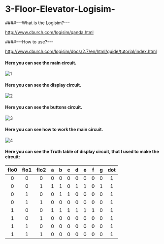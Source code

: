 # 3-Floor-Elevator-Logisim-

####---What is the Logisim?---

http://www.cburch.com/logisim/qanda.html

####---How to use?---

http://www.cburch.com/logisim/docs/2.7/en/html/guide/tutorial/index.html

#### Here you can see the main circuit.

![1](https://github.com/acmahalkasi/3-Floor-Elevator-Logisim-/Examples/3floor.png)

#### Here you can see the display circuit.

![2](https://github.com/acmahalkasi/3-Floor-Elevator-Logisim-/Examples/display.png)

#### Here you can see the buttons circuit.

![3](https://github.com/acmahalkasi/3-Floor-Elevator-Logisim-/Examples/buttons.png)

#### Here you can see how to work the main circuit.

![4](https://github.com/acmahalkasi/3-Floor-Elevator-Logisim-/Examples/lojik.gif)



#### Here you can see the Truth table of display circuit, that I used to make the circuit:
|flo0 |	flo1 |	flo2 | a | b | c | d | e | f | g | dot |
|:---:|:----:|:-----:|:-:|:-:|:-:|:-:|:-:|:-:|:-:|:---:|
|  0  |   0	 |  0	   | 0 | 0 | 0 | 0 | 0 | 0 | 0 |  1  |
|  0	|   0	 |  1	   | 1 | 1 | 0 | 1 | 1 | 0 | 1 |	1  |
|  0	|   1	 |  0	   | 0 | 1 | 1 | 0 | 0 | 0 | 0 |	1  |
|  0	|   1	 |  1	   |0  | 0 | 0 | 0 | 0 | 0 | 0 |	1  |
|  1	|   0	 |  0	   | 1 | 1 | 1 | 1 | 1 | 1 | 0 |  1  |
|  1  |   0	 |  1	   | 0 | 0 | 0 | 0 | 0 | 0 | 0 |  1  |
|  1	|   1	 |  0	   | 0 | 0 | 0 | 0 | 0 | 0 | 0 |  1  |
|  1	|   1	 |  1	   | 0 | 0 | 0 | 0 | 0 | 0 | 0 |  1  |
